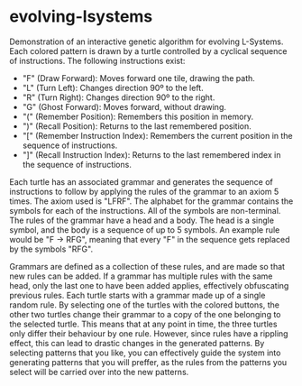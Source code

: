 # evolving-lsystems

Demonstration of an interactive genetic algorithm for evolving L-Systems.
Each colored pattern is drawn by a turtle controlled by a cyclical sequence of instructions.
The following instructions exist:

* "F" (Draw Forward): Moves forward one tile, drawing the path.
* "L" (Turn Left): Changes direction 90º to the left. 
* "R" (Turn Right): Changes direction 90º to the right. 
* "G" (Ghost Forward): Moves forward, without drawing. 
* "(" (Remember Position): Remembers this position in memory. 
* ")" (Recall Position): Returns to the last remembered position. 
* "[" (Remember Instruction Index): Remembers the current position in the sequence of instructions. 
* "]" (Recall Instruction Index): Returns to the last remembered index in the sequence of instructions. 

 Each turtle has an associated grammar and generates the sequence of instructions to follow by applying the rules of the grammar to an axiom 5 times.
The axiom used is "LFRF".
The alphabet for the grammar contains the symbols for each of the instructions.
All of the symbols are non-terminal.
The rules of the grammar have a head and a body.
The head is a single symbol, and the body is a sequence of up to 5 symbols.
An example rule would be "F &rarr; RFG", meaning that every "F" in the sequence gets replaced by the symbols "RFG".

Grammars are defined as a collection of these rules, and are made so that new rules can be added.
If a grammar has multiple rules with the same head, only the last one to have been added applies, effectively obfuscating previous rules.
Each turtle starts with a grammar made up of a single random rule.
By selecting one of the turtles with the colored buttons, the other two turtles change their grammar to a copy of the one belonging to the selected turtle.
This means that at any point in time, the three turtles only differ their behaviour by one rule.
However, since rules have a rippling effect, this can lead to drastic changes in the generated patterns.
By selecting patterns that you like, you can effectively guide the system into generating patterns that you will preffer, as the rules from the patterns you select will be carried over into the new patterns.